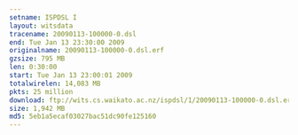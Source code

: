 ```yaml
---
setname: ISPDSL I
layout: witsdata
tracename: 20090113-100000-0.dsl
end: Tue Jan 13 23:30:00 2009
originalname: 20090113-100000-0.dsl.erf
gzsize: 795 MB
len: 0:30:00
start: Tue Jan 13 23:00:01 2009
totalwirelen: 14,083 MB
pkts: 25 million
download: ftp://wits.cs.waikato.ac.nz/ispdsl/1/20090113-100000-0.dsl.erf.gz
size: 1,942 MB
md5: 5eb1a5ecaf03027bac51dc90fe125160
---
```

